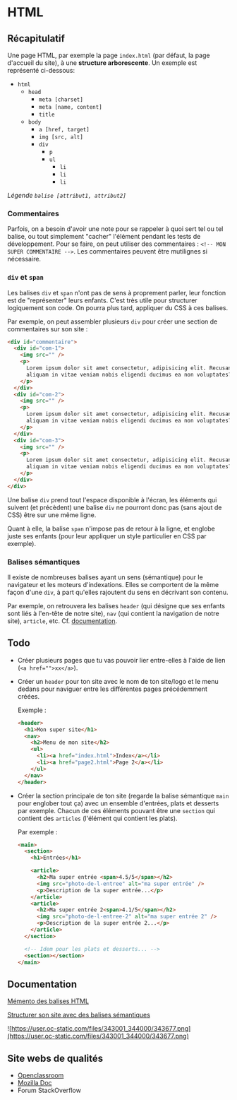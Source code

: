 # HTML

## Récapitulatif

Une page HTML, par exemple la page `index.html` (par défaut, la page d'accueil du site), à une **structure arborescente**. Un exemple est représenté ci-dessous:

- `html`
  - `head`
    - `meta [charset]`
    - `meta [name, content]`
    - `title`
  - `body`
    - `a [href, target]`
    - `img [src, alt]`
    - `div`
      - `p`
      - `ul`
        - `li`
        - `li`
        - `li`

_Légende `balise [attribut1, attribut2]`_

### Commentaires

Parfois, on a besoin d'avoir une note pour se rappeler à quoi sert tel ou tel balise, ou tout simplement "cacher" l'élément pendant les tests de développement. Pour se faire, on peut utiliser des commentaires : `<!-- MON SUPER COMMENTAIRE -->`. Les commentaires peuvent être mutilignes si nécessaire.

### `div` et `span`

Les balises `div` et `span` n'ont pas de sens à proprement parler, leur fonction est de "représenter" leurs enfants. C'est très utile pour structurer logiquement son code. On pourra plus tard, appliquer du CSS à ces balises.

Par exemple, on peut assembler plusieurs `div` pour créer une section de commentaires sur son site :

```html
<div id="commentaire">
  <div id="com-1">
    <img src="" />
    <p>
      Lorem ipsum dolor sit amet consectetur, adipisicing elit. Recusandae rerum
      aliquam in vitae veniam nobis eligendi ducimus ea non voluptates?
    </p>
  </div>
  <div id="com-2">
    <img src="" />
    <p>
      Lorem ipsum dolor sit amet consectetur, adipisicing elit. Recusandae rerum
      aliquam in vitae veniam nobis eligendi ducimus ea non voluptates?
    </p>
  </div>
  <div id="com-3">
    <img src="" />
    <p>
      Lorem ipsum dolor sit amet consectetur, adipisicing elit. Recusandae rerum
      aliquam in vitae veniam nobis eligendi ducimus ea non voluptates?
    </p>
  </div>
</div>
```

Une balise `div` prend tout l'espace disponible à l'écran, les éléments qui suivent (et précèdent) une balise `div` ne pourront donc pas (sans ajout de CSS) être sur une même ligne.

Quant à elle, la balise `span` n'impose pas de retour à la ligne, et englobe juste ses enfants (pour leur appliquer un style particulier en CSS par exemple).

### Balises sémantiques

Il existe de nombreuses balises ayant un sens (sémantique) pour le navigateur et les moteurs d'indexations. Elles se comportent de la même façon d'une `div`, à part qu'elles rajoutent du sens en décrivant son contenu.

Par exemple, on retrouvera les balises `header` (qui désigne que ses enfants sont liés à l'en-tête de notre site), `nav` (qui contient la navigation de notre site), `article`, etc. Cf. [documentation](#documentation).

## Todo

- Créer plusieurs pages que tu vas pouvoir lier entre-elles à l'aide de lien (`<a href="">xx</a>`).

- Créer un `header` pour ton site avec le nom de ton site/logo et le menu dedans pour naviguer entre les différentes pages précédemment créées.

  Exemple :

  ```html
  <header>
    <h1>Mon super site</h1>
    <nav>
      <h2>Menu de mon site</h2>
      <ul>
        <li><a href="index.html">Index</a></li>
        <li><a href="page2.html">Page 2</a></li>
      </ul>
    </nav>
  </header>
  ```

- Créer la section principale de ton site (regarde la balise sémantique `main` pour englober tout ça) avec un ensemble d'entrées, plats et desserts par exemple. Chacun de ces éléments pouvant être une `section` qui contient des `articles` (l'élément qui contient les plats).

  Par exemple :

  ```html
  <main>
    <section>
      <h1>Entrées</h1>

      <article>
        <h2>Ma super entrée <span>4.5/5</span></h2>
        <img src="photo-de-l-entree" alt="ma super entrée" />
        <p>Description de la super entrée...</p>
      </article>
      <article>
        <h2>Ma super entrée 2<span>4.1/5</span></h2>
        <img src="photo-de-l-entree-2" alt="ma super entrée 2" />
        <p>Description de la super entrée 2...</p>
      </article>
    </section>

    <!-- Idem pour les plats et desserts... -->
    <section></section>
  </main>
  ```

## Documentation

[Mémento des balises HTML](https://openclassrooms.com/fr/courses/1603881-apprenez-a-creer-votre-site-web-avec-html5-et-css3/1608357-memento-des-balises-html)

[Structurer son site avec des balises sémantiques](https://openclassrooms.com/fr/courses/1603881-apprenez-a-creer-votre-site-web-avec-html5-et-css3/1605881-structurez-votre-page)

![https://user.oc-static.com/files/343001_344000/343677.png](https://user.oc-static.com/files/343001_344000/343677.png)

## Site webs de qualités

- [Openclassroom](https://openclassrooms.com/fr/courses/1603881-apprenez-a-creer-votre-site-web-avec-html5-et-css3)
- [Mozilla Doc](https://developer.mozilla.org/fr/docs/Web/HTML)
- Forum StackOverflow
